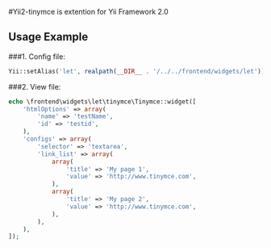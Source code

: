 #Yii2-tinymce is extention for Yii Framework 2.0


## Usage Example

###1. Config file:
~~~php
Yii::setAlias('let', realpath(__DIR__ . '/../../frontend/widgets/let'));
~~~

###2. View file:
~~~php
echo \frontend\widgets\let\tinymce\Tinymce::widget([
    'htmlOptions' => array(
        'name' => 'testName',
        'id' => 'testid',
    ),
    'configs' => array(
        'selector' => 'textarea',
        'link_list' => array(
            array(
                'title' => 'My page 1',
                'value' => 'http://www.tinymce.com',
            ),
            array(
                'title' => 'My page 2',
                'value' => 'http://www.tinymce.com',
            ),
        ),
    ),
]);
~~~
